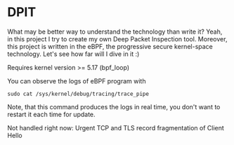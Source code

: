 # DPIT

What may be better way to understand the technology than write it? Yeah, in this project I try to create my own Deep Packet Inspection tool. Moreover, this project is written in the eBPF, the progressive secure kernel-space technology. Let's see how far will I dive in it :)

Requires kernel version >= 5.17 (bpf_loop)

You can observe the logs of eBPF program with

```
sudo cat /sys/kernel/debug/tracing/trace_pipe
```

Note, that this command produces the logs in real time, you don't want to restart it each time for update.

Not handled right now: Urgent TCP and TLS record fragmentation of Client Hello
